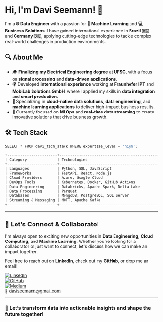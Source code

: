 # Hi, I'm Davi Seemann! 👋

I'm a **🌐 Data Engineer** with a passion for **🤖 Machine Learning** and **💻 Business Solutions**. I have gained international experience in **Brazil 🇧🇷** and **Germany 🇩🇪**, applying cutting-edge technologies to tackle complex real-world challenges in production environments.


## 🔍 About Me

- 🎓 **Finalizing my Electrical Engineering degree** at **UFSC**, with a focus on **signal processing** and **data-driven applications**.
- 🌍 Developed **international experience** working at **Fraunhofer IPT** and **MobiLab Solutions GmbH**, where I applied my skills in **data integration** and **smart production**.
- 💼 Specializing in **cloud-native data solutions**, **data engineering**, and **machine learning applications** to deliver high-impact business results.
- 🚀 Currently focused on **MLOps** and **real-time data streaming** to create innovative solutions that drive business growth.

## 🛠️ **Tech Stack**

```Python
SELECT * FROM davi_tech_stack WHERE expertise_level = 'high';

+-----------------------+------------------------------------------------------+  
| Category              | Technologies                                         |  
+-----------------------+------------------------------------------------------+  
| Languages             | Python, SQL, JavaScript                              |  
| Frameworks            | FastAPI, React, Node.js                              |  
| Cloud Providers       | Azure, Google Cloud                                  |  
| DevOps Tools          | Kubernetes, Docker, GitHub Actions                   |  
| Data Engineering      | Databricks, Apache Spark, Delta Lake                 |  
| Data Processing       | Parquet                                              |  
| Databases             | MongoDB, PostgreSQL, SQL Server                      |  
| Streaming & Messaging | MQTT, Apache Kafka                                   |  
+-----------------------+------------------------------------------------------+  
```

---

## 🤝 **Let’s Connect & Collaborate!**

I'm always open to exciting new opportunities in **Data Engineering**, **Cloud Computing**, and **Machine Learning**. Whether you're looking for a collaborator or just want to connect, let's discuss how we can make an impact together.

Feel free to reach out on **LinkedIn**, check out my **GitHub**, or drop me an email!

[![LinkedIn](https://img.shields.io/badge/LinkedIn-0077B5?style=for-the-badge&logo=linkedin&logoColor=white)](https://www.linkedin.com/in/daviseemann)  
[![GitHub](https://img.shields.io/badge/GitHub-171515?style=for-the-badge&logo=github&logoColor=white)](https://github.com/daviseemann)  
[![Medium](https://img.shields.io/badge/Medium-12100E?style=for-the-badge&logo=medium&logoColor=white)](https://medium.com/@daviseemann)  
📧 [daviseemann@gmail.com](mailto:daviseemann@gmail.com)


---

### 🚀 Let’s transform data into actionable insights and shape the future together!

